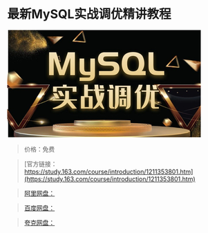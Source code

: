 # 最新MySQL实战调优精讲教程

![img](../../../assets/study163/free/3f82d0d08893417eab3641b33f9a0ab2.jpg)

> 价格：免费

> [官方链接：https://study.163.com/course/introduction/1211353801.htm](https://study.163.com/course/introduction/1211353801.htm)

> [阿里网盘：]()

> [百度网盘：]()

> [夸克网盘：]()

